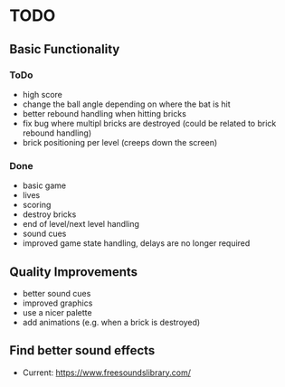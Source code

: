 # TODO

## Basic Functionality

### ToDo

- high score
- change the ball angle depending on where the bat is hit
- better rebound handling when hitting bricks
- fix bug where multipl bricks are destroyed (could be related to brick rebound handling)
- brick positioning per level (creeps down the screen)

### Done

- basic game
- lives
- scoring
- destroy bricks
- end of level/next level handling
- sound cues
- improved game state handling, delays are no longer required

## Quality Improvements

- better sound cues
- improved graphics
- use a nicer palette
- add animations (e.g. when a brick is destroyed)

## Find better sound effects

- Current: <https://www.freesoundslibrary.com/>
